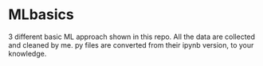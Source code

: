 # MLbasics
3 different basic ML approach shown in this repo. All the data are collected and cleaned by me.
py files are converted from their ipynb version, to your knowledge.
